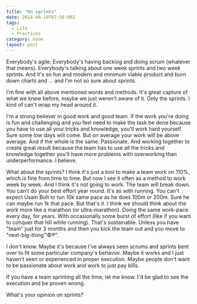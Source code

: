 ```yaml
---
title: "On sprints"
date: 2014-09-19T07:58:00Z
tags:
  - Life
  - Practices
category: none
layout: post
---
```

Everybody's agile. Everybody's having backlog and doing scrum (whatever that means). Everybody's talking about one week sprints and two week sprints. And it's so fun and modern and minimum viable product and burn down charts and ... and I'm not so sure about sprints.

<!-- excerpt -->

I'm fine with all above mentioned words and methods. It's great capture of what we knew before, maybe we just weren't aware of it. Only the sprints. I kind of can't wrap my head around it.

I'm a strong believer in good work and good team. If the work you're doing is fun and challenging and you feel need to make the task be done because you have to use all your tricks and knowledge, you'll work hard yourself. Sure some low days will come. But on average your work will be above average. And if the whole is the same. Passionate. And working together to create great result because the team has to use all the tricks and knowledge together you'll have more problems with overworking than underperformance. I believe. 

What about the sprints? I think it's just a tool to make a team work on 110%, which is fine from time to time. But now I see it often as a method to work week by week. And I think it's not going to work. The team will break down. You can't do your best effort year round. It's as with running. You can't expect Usain Bolt to run 10k same pace as he does 100m or 200m. Sure he can maybe run 1k that pace. But that's it. I think we should think about the work more like a marathon (or ultra-marathon). Doing the same work-pace every day, for years. With occasionally some burst of effort (like if you want to conquer that hill while running). That's sustainable. Unless you have "team" just for 3 months and then you kick the team out and you move to "next-big-thing™©®". 

I don't know. Maybe it's because I've always seen scrums and sprints bent over to fit some particular company's behavior. Maybe it works and I just haven't seen or experienced in proper execution. Maybe people don't want to be passionate about work and work to just pay bills.

If you have a team sprinting all the time, let me know. I'd be glad to see the execution and be proven wrong.

What's your opinion on sprints? 
